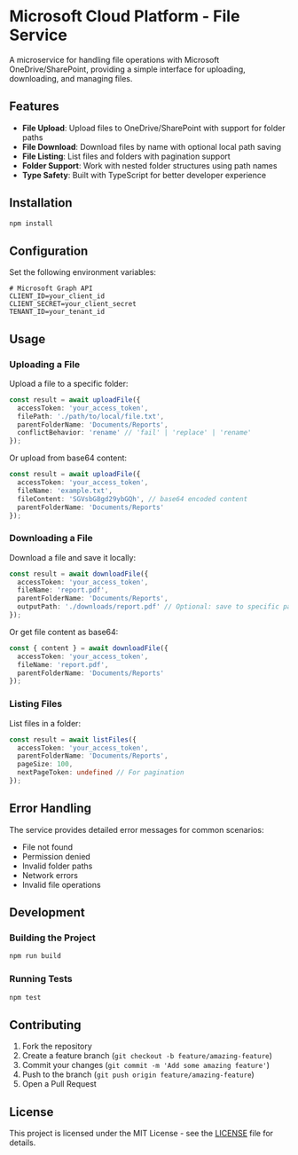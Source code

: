 # Microsoft Cloud Platform - File Service

A microservice for handling file operations with Microsoft OneDrive/SharePoint, providing a simple interface for uploading, downloading, and managing files.

## Features

- **File Upload**: Upload files to OneDrive/SharePoint with support for folder paths
- **File Download**: Download files by name with optional local path saving
- **File Listing**: List files and folders with pagination support
- **Folder Support**: Work with nested folder structures using path names
- **Type Safety**: Built with TypeScript for better developer experience

## Installation

```bash
npm install
```

## Configuration

Set the following environment variables:

```env
# Microsoft Graph API
CLIENT_ID=your_client_id
CLIENT_SECRET=your_client_secret
TENANT_ID=your_tenant_id
```

## Usage

### Uploading a File

Upload a file to a specific folder:

```typescript
const result = await uploadFile({
  accessToken: 'your_access_token',
  filePath: './path/to/local/file.txt',
  parentFolderName: 'Documents/Reports',
  conflictBehavior: 'rename' // 'fail' | 'replace' | 'rename'
});
```

Or upload from base64 content:

```typescript
const result = await uploadFile({
  accessToken: 'your_access_token',
  fileName: 'example.txt',
  fileContent: 'SGVsbG8gd29ybGQh', // base64 encoded content
  parentFolderName: 'Documents/Reports'
});
```

### Downloading a File

Download a file and save it locally:

```typescript
const result = await downloadFile({
  accessToken: 'your_access_token',
  fileName: 'report.pdf',
  parentFolderName: 'Documents/Reports',
  outputPath: './downloads/report.pdf' // Optional: save to specific path
});
```

Or get file content as base64:

```typescript
const { content } = await downloadFile({
  accessToken: 'your_access_token',
  fileName: 'report.pdf',
  parentFolderName: 'Documents/Reports'
});
```

### Listing Files

List files in a folder:

```typescript
const result = await listFiles({
  accessToken: 'your_access_token',
  parentFolderName: 'Documents/Reports',
  pageSize: 100,
  nextPageToken: undefined // For pagination
});
```

## Error Handling

The service provides detailed error messages for common scenarios:
- File not found
- Permission denied
- Invalid folder paths
- Network errors
- Invalid file operations

## Development

### Building the Project

```bash
npm run build
```

### Running Tests

```bash
npm test
```

## Contributing

1. Fork the repository
2. Create a feature branch (`git checkout -b feature/amazing-feature`)
3. Commit your changes (`git commit -m 'Add some amazing feature'`)
4. Push to the branch (`git push origin feature/amazing-feature`)
5. Open a Pull Request

## License

This project is licensed under the MIT License - see the [LICENSE](LICENSE) file for details.